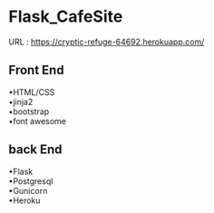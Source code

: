 # Flask_CafeSite
URL : https://cryptic-refuge-64692.herokuapp.com/  
  
## Front End
•HTML/CSS  
•jinja2  
•bootstrap  
•font awesome
## back End
•Flask  
•Postgresql  
•Gunicorn  
•Heroku
